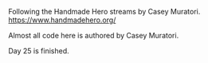 Following the Handmade Hero streams by Casey Muratori. https://www.handmadehero.org/

Almost all code here is authored by Casey Muratori.

Day 25 is finished.
